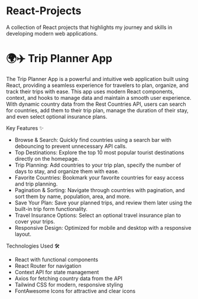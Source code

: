 # React-Projects
A collection of React projects that highlights my journey and skills in developing modern web applications.

# 🌍✈️ Trip Planner App
The Trip Planner App is a powerful and intuitive web application built using React, providing a seamless experience for travelers to plan, organize, and track their trips with ease. This app uses modern React components, context, and hooks to manage data and maintain a smooth user experience. With dynamic country data from the Rest Countries API, users can search for countries, add them to their trip plan, manage the duration of their stay, and even select optional insurance plans.

Key Features ✨

- Browse & Search: Quickly find countries using a search bar with debouncing to prevent unnecessary API calls.
- Top Destinations: Explore the top 10 most popular tourist destinations directly on the homepage.
- Trip Planning: Add countries to your trip plan, specify the number of days to stay, and organize them with ease.
- Favorite Countries: Bookmark your favorite countries for easy access and trip planning.
- Pagination & Sorting: Navigate through countries with pagination, and sort them by name, population, area, and more.
- Save Your Plan: Save your planned trips, and review them later using the built-in trip form functionality.
- Travel Insurance Options: Select an optional travel insurance plan to cover your trips.
- Responsive Design: Optimized for mobile and desktop with a responsive layout.

Technologies Used 🛠️

- React with functional components
- React Router for navigation
- Context API for state management
- Axios for fetching country data from the API
- Tailwind CSS for modern, responsive styling
- FontAwesome Icons for attractive and clear icons
